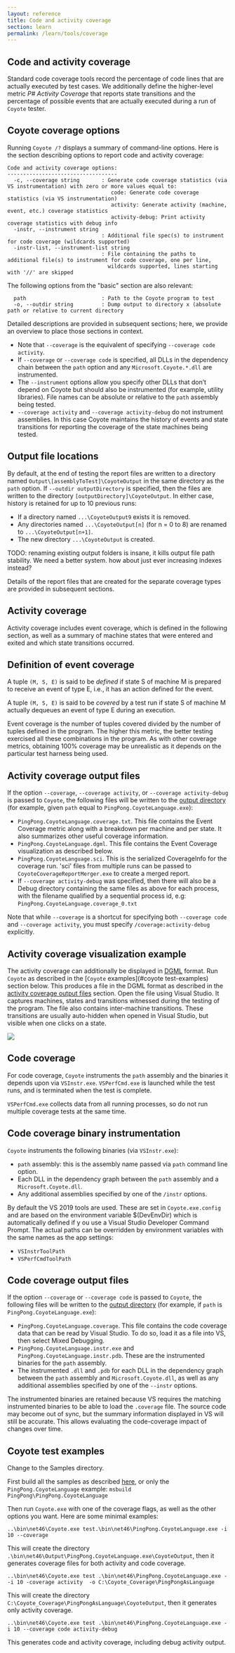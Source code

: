 ```yaml
---
layout: reference
title: Code and activity coverage
section: learn
permalink: /learn/tools/coverage
---
```


## Code and activity coverage

Standard code coverage tools record the percentage of code lines that are actually executed by test cases. We additionally define the higher-level metric _P# Activity Coverage_ that reports state transitions and the percentage of possible events that are actually executed during a run of `Coyote` tester.

## Coyote coverage options

Running `Coyote /?` displays a summary of command-line options. Here is the section describing options to report code and activity coverage:
`````
Code and activity coverage options:
-----------------------------------
  -c, --coverage string       : Generate code coverage statistics (via VS instrumentation) with zero or more values equal to:
                                 code: Generate code coverage statistics (via VS instrumentation)
                                 activity: Generate activity (machine, event, etc.) coverage statistics
                                 activity-debug: Print activity coverage statistics with debug info
  -instr, --instrument string
                              : Additional file spec(s) to instrument for code coverage (wildcards supported)
  -instr-list, --instrument-list string
                              : File containing the paths to additional file(s) to instrument for code coverage, one per line,
                                wildcards supported, lines starting with '//' are skipped
`````

The following options from the "basic" section are also relevant:
```
  path                        : Path to the Coyote program to test
  -o, --outdir string         : Dump output to directory x (absolute path or relative to current directory
```

Detailed descriptions are provided in subsequent sections; here, we provide an overview to place those sections in context.

* Note that `--coverage` is the equivalent of specifying `--coverage code activity`.
* If `--coverage` or `--coverage code` is specified, all DLLs in the dependency chain between the `path` option and any `Microsoft.Coyote.*.dll` are instrumented.
* The `--instrument` options allow you specify other DLLs that don’t depend on Coyote but should also be instrumented (for example, utility libraries). File names can be absolute or relative to the `path` assembly being tested.
* `--coverage activity` and `--coverage activity-debug` do not instrument assemblies. In this case Coyote maintains the history of events and state transitions for reporting the coverage of the state machines being tested.

## Output file locations

By default, at the end of testing the report files are written to a directory named `Output\[assemblyToTest]\CoyoteOutput` in the same directory as the `path` option. If `--outdir outputDirectory` is specified, then the files are written to the directory `[outputDirectory]\CoyoteOutput`. In either case, history is retained for up to 10 previous runs:
  * If a directory named `...\CoyoteOutput9` exists it is removed.
  * Any directories named `...\CoyoteOutput[n]` (for n = 0 to 8) are renamed to `...\CoyoteOutput[n+1]`.
  * The new directory `...\CoyoteOutput` is created.

TODO: renaming existing output folders is insane, it kills output file path stability.  We need a better system.
how about just ever increasing indexes instead?

Details of the report files that are created for the separate coverage types are provided in subsequent sections.

## Activity coverage

Activity coverage includes event coverage, which is defined in the following section, as well as a summary of machine states that were entered and exited and which state transitions occurred.

## Definition of event coverage

A tuple `(M, S, E)` is said to be _defined_ if state S of machine M is prepared to receive an event of type E, i.e., it has an action defined for the event.

A tuple `(M, S, E)` is said to be _covered_ by a test run if state S of machine M actually dequeues an event of type E during an execution.

Event coverage is the number of tuples covered divided by the number of tuples defined in the program. The higher this metric, the better testing exercised all these combinations in the program. As with other coverage metrics, obtaining 100% coverage may be unrealistic as it depends on the particular test harness being used.

## Activity coverage output files

If the option `--coverage`, `--coverage activity`, or `--coverage activity-debug` is passed to `Coyote`, the following files will be written to the [output directory](#output-file-locations) (for example, given `path` equal to `PingPong.CoyoteLanguage.exe`):
* `PingPong.CoyoteLanguage.coverage.txt`. This file contains the Event Coverage metric along with a breakdown per machine and per state. It also summarizes other useful coverage information.
* `PingPong.CoyoteLanguage.dgml`. This file contains the Event Coverage visualization as described below.
* `PingPong.CoyoteLanguage.sci`. This is the serialized CoverageInfo for the coverage run. 'sci' files from multiple runs can be passed to `CoyoteCoverageReportMerger.exe` to create a merged report.
* If `--coverage activity-debug` was specified, then there will also be a Debug directory containing the same files as above for each process, with the filename qualified by a sequential process id, e.g: `PingPong.CoyoteLanguage.coverage_0.txt`

Note that while `--coverage` is a shortcut for specifying both `--coverage code` and `--coverage activity`, you must specify `/coverage:activity-debug` explicitly.

## Activity coverage visualization example

The activity coverage can additionally be displayed in [DGML](https://en.wikipedia.org/wiki/DGML) format. Run `Coyote` as described in the [`Coyote` examples](#coyote test-examples) section below. This produces a file in the DGML format as described in the [activity coverage output files](#activity-coverage-output-files) section. Open the file using Visual Studio. It captures machines, states and transitions witnessed during the testing of the program. The file also contains inter-machine transitions. These transitions are usually auto-hidden when opened in Visual Studio, but visible when one clicks on a state.

![](/Coyote/assets/images/PingPongVisualization.png)

## Code coverage

For code coverage, `Coyote` instruments the `path` assembly and the binaries it depends upon via `VSInstr.exe`. `VSPerfCmd.exe` is launched while the test runs, and is terminated when the test is complete.

`VSPerfCmd.exe` collects data from all running processes, so do not run multiple coverage tests at the same time.

## Code coverage binary instrumentation

`Coyote` instruments the following binaries (via `VSInstr.exe`):
* `path` assembly: this is the assembly name passed via `path` command line option.
* Each DLL in the dependency graph between the `path` assembly and a `Microsoft.Coyote.dll`.
* Any additional assemblies specified by one of the `/instr` options.

By default the VS 2019 tools are used. These are set in `Coyote.exe.config` and are based on the environment variable $(DevEnvDir) which
is automatically defined if y ou use a Visual Studio Developer Command Prompt.  The actual paths can be overridden by environment variables
with the same names as the app settings:
- `VSInstrToolPath`
- `VSPerfCmdToolPath`

## Code coverage output files

If the option `--coverage` or `--coverage code` is passed to `Coyote`, the following files will be written to the [output directory](#output-file-locations) (for example, if `path` is `PingPong.CoyoteLanguage.exe`):
* `PingPong.CoyoteLanguage.coverage`. This file contains the code coverage data that can be read by Visual Studio. To do so, load it as a file into VS, then select Mixed Debugging.
* `PingPong.CoyoteLanguage.instr.exe` and `PingPong.CoyoteLanguage.instr.pdb`. These are the instrumented binaries for the `path` assembly.
* The instrumented `.dll` and `.pdb` for each DLL in the dependency graph between the `path` assembly and `Microsoft.Coyote.dll`, as well as any additional assemblies specified by one of the `--instr` options.

The instrumented binaries are retained because VS requires the matching instrumented binaries to be able to load the `.coverage` file. The source code may become out of sync, but the summary information displayed in VS will still be accurate. This allows evaluating the code-coverage impact of changes over time.

## Coyote test examples

Change to the Samples directory.

First build all the samples as described [here](https://github.com/p-org/Coyote/tree/master/Samples), or only the `PingPong.CoyoteLanguage` example: `msbuild PingPong\PingPong.CoyoteLanguage`

Then run `Coyote.exe` with one of the coverage flags, as well as the other options you want. Here are some minimal examples:
```
..\bin\net46\Coyote.exe test.\bin\net46\PingPong.CoyoteLanguage.exe -i 10 --coverage
```
This will create the directory `.\bin\net46\Output\PingPong.CoyoteLanguage.exe\CoyoteOutput`,
then it generates coverage files for both activity and code coverage.

```
..\bin\net46\Coyote.exe test .\bin\net46\PingPong.CoyoteLanguage.exe --i 10 -coverage activity  -o C:\Coyote_Coverage\PingPongAsLanguage
```
This will create the directory `C:\Coyote_Coverage\PingPongAsLanguage\CoyoteOutput`,
then it generates only activity coverage.

```
..\bin\net46\Coyote.exe test .\bin\net46\PingPong.CoyoteLanguage.exe -i 10 --coverage code activity-debug
```
This generates code and activity coverage, including debug activity output.
